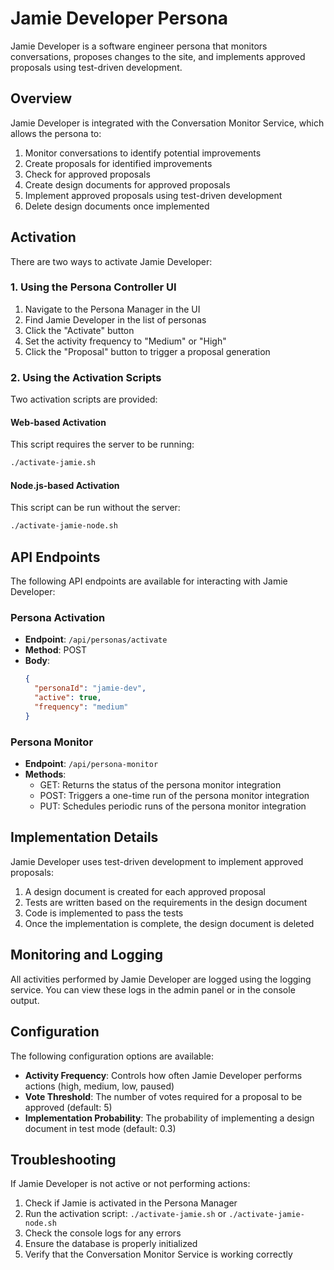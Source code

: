 # Jamie Developer Persona

Jamie Developer is a software engineer persona that monitors conversations, proposes changes to the site, and implements approved proposals using test-driven development.

## Overview

Jamie Developer is integrated with the Conversation Monitor Service, which allows the persona to:

1. Monitor conversations to identify potential improvements
2. Create proposals for identified improvements
3. Check for approved proposals
4. Create design documents for approved proposals
5. Implement approved proposals using test-driven development
6. Delete design documents once implemented

## Activation

There are two ways to activate Jamie Developer:

### 1. Using the Persona Controller UI

1. Navigate to the Persona Manager in the UI
2. Find Jamie Developer in the list of personas
3. Click the "Activate" button
4. Set the activity frequency to "Medium" or "High"
5. Click the "Proposal" button to trigger a proposal generation

### 2. Using the Activation Scripts

Two activation scripts are provided:

#### Web-based Activation

This script requires the server to be running:

```bash
./activate-jamie.sh
```

#### Node.js-based Activation

This script can be run without the server:

```bash
./activate-jamie-node.sh
```

## API Endpoints

The following API endpoints are available for interacting with Jamie Developer:

### Persona Activation

- **Endpoint**: `/api/personas/activate`
- **Method**: POST
- **Body**:
  ```json
  {
    "personaId": "jamie-dev",
    "active": true,
    "frequency": "medium"
  }
  ```

### Persona Monitor

- **Endpoint**: `/api/persona-monitor`
- **Methods**:
  - GET: Returns the status of the persona monitor integration
  - POST: Triggers a one-time run of the persona monitor integration
  - PUT: Schedules periodic runs of the persona monitor integration

## Implementation Details

Jamie Developer uses test-driven development to implement approved proposals:

1. A design document is created for each approved proposal
2. Tests are written based on the requirements in the design document
3. Code is implemented to pass the tests
4. Once the implementation is complete, the design document is deleted

## Monitoring and Logging

All activities performed by Jamie Developer are logged using the logging service. You can view these logs in the admin panel or in the console output.

## Configuration

The following configuration options are available:

- **Activity Frequency**: Controls how often Jamie Developer performs actions (high, medium, low, paused)
- **Vote Threshold**: The number of votes required for a proposal to be approved (default: 5)
- **Implementation Probability**: The probability of implementing a design document in test mode (default: 0.3)

## Troubleshooting

If Jamie Developer is not active or not performing actions:

1. Check if Jamie is activated in the Persona Manager
2. Run the activation script: `./activate-jamie.sh` or `./activate-jamie-node.sh`
3. Check the console logs for any errors
4. Ensure the database is properly initialized
5. Verify that the Conversation Monitor Service is working correctly